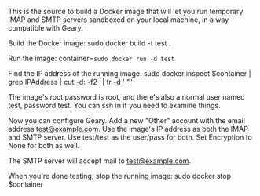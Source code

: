 This is the source to build a Docker image that will let you run temporary IMAP
and SMTP servers sandboxed on your local machine, in a way compatible with
Geary.

Build the Docker image:
    sudo docker build -t test .

Run the image:
    container=`sudo docker run -d test`

Find the IP address of the running image:
    sudo docker inspect $container | grep IPAddress | cut -d: -f2- | tr -d ' ",'

The image's root password is root, and there's also a normal user named test,
password test.  You can ssh in if you need to examine things.

Now you can configure Geary.  Add a new "Other" account with the email address
<test@example.com>.  Use the image's IP address as both the IMAP and SMTP
server.  Use test/test as the user/pass for both.  Set Encryption to None for
both as well.

The SMTP server will accept mail to <test@example.com>.

When you're done testing, stop the running image:
    sudo docker stop $container
